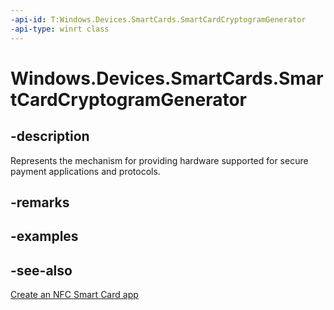 ----api-id: T:Windows.Devices.SmartCards.SmartCardCryptogramGenerator
-api-type: winrt class
---<!-- Class syntax.public class SmartCardCryptogramGenerator : Windows.Devices.SmartCards.ISmartCardCryptogramGenerator, Windows.Devices.SmartCards.ISmartCardCryptogramGenerator2--># Windows.Devices.SmartCards.SmartCardCryptogramGenerator## -descriptionRepresents the mechanism for providing hardware supported for secure payment applications and protocols.## -remarks<!--TODO: Document how this object is created.-->## -examples## -see-also[Create an NFC Smart Card app](http://msdn.microsoft.com/library/26834a51-512b-485b-84c8-abf713787588)